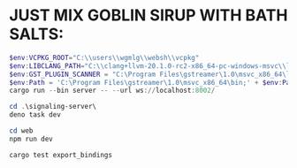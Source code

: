 # JUST MIX GOBLIN SIRUP WITH BATH SALTS:

```ps1
$env:VCPKG_ROOT="C:\\users\\wgmlg\\websh\\vcpkg"
$env:LIBCLANG_PATH="C:\\clang+llvm-20.1.0-rc2-x86_64-pc-windows-msvc\\lib"
$env:GST_PLUGIN_SCANNER = "C:\Program Files\gstreamer\1.0\msvc_x86_64\libexec\gstreamer-1.0\gst-plugin-scanner.exe"
$env:Path = 'C:\Program Files\gstreamer\1.0\msvc_x86_64\bin;' + $env:Path
cargo run --bin server -- --url ws://localhost:8002/
```

```ps1
cd .\signaling-server\
deno task dev
```

```ps1
cd web
npm run dev
```

```ps1
cargo test export_bindings
```